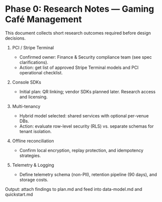 # Phase 0: Research Notes — Gaming Café Management

This document collects short research outcomes required before design decisions.

1. PCI / Stripe Terminal
   - Confirmed owner: Finance & Security compliance team (see spec clarifications).
   - Action: get list of approved Stripe Terminal models and PCI operational checklist.

2. Console SDKs
   - Initial plan: QR linking; vendor SDKs planned later. Research access and licensing.

3. Multi-tenancy
   - Hybrid model selected: shared services with optional per-venue DBs.
   - Action: evaluate row-level security (RLS) vs. separate schemas for tenant isolation.

4. Offline reconciliation
   - Confirm local encryption, replay protection, and idempotency strategies.

5. Telemetry & Logging
   - Define telemetry schema (non-PII), retention pipeline (90 days), and storage costs.

Output: attach findings to plan.md and feed into data-model.md and quickstart.md
